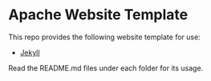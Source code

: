 # Apache Website Template

This repo provides the following website template for use:

* [Jekyll](jekyll)

Read the README.md files under each folder for its usage.
